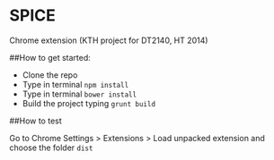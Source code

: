SPICE
=====

Chrome extension (KTH project for DT2140, HT 2014)

##How to get started:

* Clone the repo
* Type in terminal `npm install`
* Type in terminal `bower install`
* Build the project typing `grunt build`

##How to test

Go to Chrome Settings > Extensions > Load unpacked extension
and choose the folder `dist`
